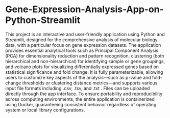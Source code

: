 # Gene-Expression-Analysis-App-on-Python-Streamlit
This project is an interactive and user-friendly application using Python and Streamlit, designed for the comprehensive analysis of molecular biology data, with a particular focus on gene expression datasets. The application provides essential analytical tools such as Principal Component Analysis (PCA) for dimensionality reduction and pattern recognition, clustering (both hierarchical and non-hierarchical) for identifying sample or gene groupings, and volcano plots for visualizing differentially expressed genes based on statistical significance and fold change. It is fully parameterizable, allowing users to customize key aspects of the analysis—such as p-value and fold-change thresholds or clustering distance metrics—and supports various input file formats including .csv, .tsv, and .txt . Files can be uploaded directly through the app interface. To ensure portability and reproducibility across computing environments, the entire application is containerized using Docker, guaranteeing consistent behavior regardless of operating system or local library configurations.
